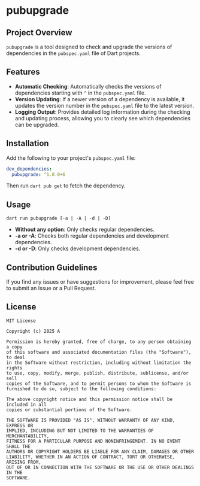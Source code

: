 # pubupgrade

## Project Overview

`pubupgrade` is a tool designed to check and upgrade the versions of dependencies in the `pubspec.yaml` file of Dart projects.

## Features

- **Automatic Checking**: Automatically checks the versions of dependencies starting with `^` in the `pubspec.yaml` file.
- **Version Updating**: If a newer version of a dependency is available, it updates the version number in the `pubspec.yaml` file to the latest version.
- **Logging Output**: Provides detailed log information during the checking and updating process, allowing you to clearly see which dependencies can be upgraded.

## Installation

Add the following to your project's `pubspec.yaml` file:

```yaml
dev_dependencies:
  pubupgrade: ^1.0.0+6
```

Then run `dart pub get` to fetch the dependency.

## Usage

```
dart run pubupgrade [-a | -A | -d | -D]
```

- **Without any option**: Only checks regular dependencies.
- **-a or -A**: Checks both regular dependencies and development dependencies.
- **-d or -D**: Only checks development dependencies.

## Contribution Guidelines

If you find any issues or have suggestions for improvement, please feel free to submit an Issue or a Pull Request.

## License

```
MIT License

Copyright (c) 2025 A

Permission is hereby granted, free of charge, to any person obtaining a copy
of this software and associated documentation files (the "Software"), to deal
in the Software without restriction, including without limitation the rights
to use, copy, modify, merge, publish, distribute, sublicense, and/or sell
copies of the Software, and to permit persons to whom the Software is
furnished to do so, subject to the following conditions:

The above copyright notice and this permission notice shall be included in all
copies or substantial portions of the Software.

THE SOFTWARE IS PROVIDED "AS IS", WITHOUT WARRANTY OF ANY KIND, EXPRESS OR
IMPLIED, INCLUDING BUT NOT LIMITED TO THE WARRANTIES OF MERCHANTABILITY,
FITNESS FOR A PARTICULAR PURPOSE AND NONINFRINGEMENT. IN NO EVENT SHALL THE
AUTHORS OR COPYRIGHT HOLDERS BE LIABLE FOR ANY CLAIM, DAMAGES OR OTHER
LIABILITY, WHETHER IN AN ACTION OF CONTRACT, TORT OR OTHERWISE, ARISING FROM,
OUT OF OR IN CONNECTION WITH THE SOFTWARE OR THE USE OR OTHER DEALINGS IN THE
SOFTWARE.
```
